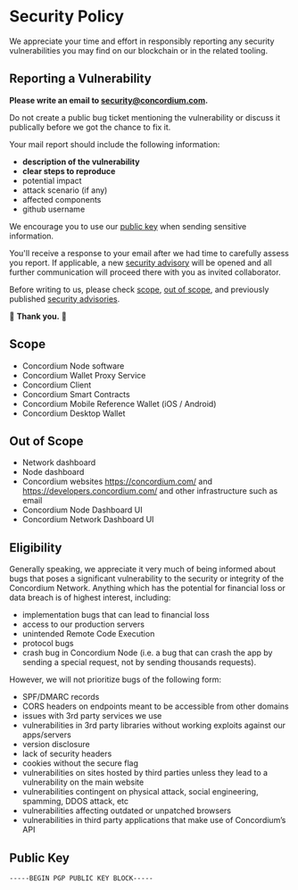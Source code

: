# Security Policy

We appreciate your time and effort in responsibly reporting any security vulnerabilities you may find on our blockchain or in the related tooling.

## Reporting a Vulnerability

**Please write an email to <security@concordium.com>.**

Do not create a public bug ticket mentioning the vulnerability or discuss it publically before we got the chance to fix it.

Your mail report should include the following information:
- **description of the vulnerability**
- **clear steps to reproduce**
- potential impact
- attack scenario (if any)
- affected components
- github username

We encourage you to use our [public key](#public-key) when sending sensitive information.

You'll receive a response to your email after we had time to carefully assess you report. If applicable, a new [security advisory](https://github.com/concordium-cl/sandbox/security/advisories) will be opened and all further communication will proceed there with you as invited collaborator.

Before writing to us, please check [scope](#scope), [out of scope](#out-of-scope), and previously published [security advisories](https://github.com/concordium-cl/sandbox/security/advisories).

:pray: **Thank you.** :pray:


## Scope
- Concordium Node software
- Concordium Wallet Proxy Service
- Concordium Client
- Concordium Smart Contracts
- Concordium Mobile Reference Wallet (iOS / Android)
- Concordium Desktop Wallet


## Out of Scope
- Network dashboard
- Node dashboard
- Concordium websites https://concordium.com/ and https://developers.concordium.com/ and other infrastructure such as email
- Concordium Node Dashboard UI
- Concordium Network Dashboard UI


## Eligibility 

Generally speaking, we appreciate it very much of being informed about bugs that poses a significant vulnerability to the security or integrity of the Concordium Network. Anything which has the potential for financial loss or data breach is of highest interest, including:

- implementation bugs that can lead to financial loss
- access to our production servers
- unintended Remote Code Execution
- protocol bugs
- crash bug in Concordium Node (i.e. a bug that can crash the app by sending a special request, not by sending thousands requests).

However, we will not prioritize bugs of the following form: 

- SPF/DMARC records
- CORS headers on endpoints meant to be accessible from other domains
- issues with 3rd party services we use
- vulnerabilities in 3rd party libraries without working exploits against our apps/servers
- version disclosure
- lack of security headers
- cookies without the secure flag
- vulnerabilities on sites hosted by third parties unless they lead to a vulnerability on the main website
- vulnerabilities contingent on physical attack, social engineering, spamming, DDOS attack, etc
- vulnerabilities affecting outdated or unpatched browsers
- vulnerabilities in third party applications that make use of Concordium’s API


## Public Key
```
-----BEGIN PGP PUBLIC KEY BLOCK-----
```
